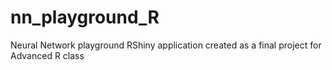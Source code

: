 # nn_playground_R
Neural Network playground RShiny application created as a final project for Advanced R class 
